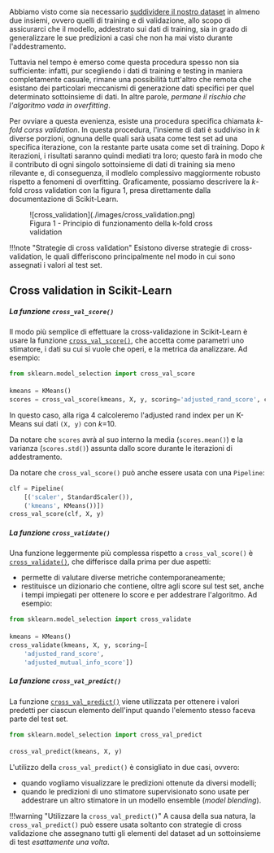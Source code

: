 Abbiamo visto come sia necessario [suddividere il nostro dataset](../../../03_ml/01_intro/03_data_prep.md#dati-di-training-test-e-validazione) in almeno due insiemi, ovvero quelli di training e di validazione, allo scopo di assicurarci che il modello, addestrato sui dati di training, sia in grado di generalizzare le sue predizioni a casi che non ha mai visto durante l'addestramento.

Tuttavia nel tempo è emerso come questa procedura spesso non sia sufficiente: infatti, pur scegliendo i dati di training e testing in maniera completamente casuale, rimane una possibilità tutt'altro che remota che esistano dei particolari meccanismi di generazione dati specifici per quel determinato sottoinsieme di dati. In altre parole, *permane il rischio che l'algoritmo vada in overfitting*.

Per ovviare a questa evenienza, esiste una procedura specifica chiamata *$k$-fold corss validation*. In questa procedura, l'insieme di dati è suddiviso in $k$ diverse porzioni, ognuna delle quali sarà usata come test set ad una specifica iterazione, con la restante parte usata come set di training. Dopo $k$ iterazioni, i risultati saranno quindi mediati tra loro; questo farà in modo che il contributo di ogni singolo sottoinsieme di dati di training sia meno rilevante e, di conseguenza, il modlelo complessivo maggiormente robusto rispetto a fenomeni di overfitting. Graficamente, possiamo descrivere la $k$-fold cross validation con la figura 1, presa direttamente dalla documentazione di Scikit-Learn.

<figure markdown>
  ![cross_validation](./images/cross_validation.png)
  <figcaption>Figura 1 - Principio di funzionamento della k-fold cross validation</figcaption>
</figure>

!!!note "Strategie di cross validation"
    Esistono diverse strategie di cross-validation, le quali differiscono principalmente nel modo in cui sono assegnati i valori al test set.

## Cross validation in Scikit-Learn

##### La funzione `cross_val_score()`

Il modo più semplice di effettuare la cross-validazione in Scikit-Learn è usare la funzione [`cross_val_score()`](https://scikit-learn.org/stable/modules/generated/sklearn.model_selection.cross_val_score.html#sklearn.model_selection.cross_val_score), che accetta come parametri uno stimatore, i dati su cui si vuole che operi, e la metrica da analizzare. Ad esempio:

```py linenums="1"
from sklearn.model_selection import cross_val_score

kmeans = KMeans()
scores = cross_val_score(kmeans, X, y, scoring='adjusted_rand_score', cv=10)
```

In questo caso, alla riga 4 calcoleremo l'adjusted rand index per un K-Means sui dati `(X, y)` con $k$=10.

Da notare che `scores` avrà al suo interno la media (`scores.mean()`) e la varianza (`scores.std()`) assunta dallo score durante le iterazioni di addestramento.

Da notare che `cross_val_score()` può anche essere usata con una `Pipeline`:

```py
clf = Pipeline(
    [('scaler', StandardScaler()),
    ('kmeans', KMeans())])
cross_val_score(clf, X, y)
```

##### La funzione `cross_validate()`

Una funzione leggermente più complessa rispetto a `cross_val_score()` è [`cross_validate()`](https://scikit-learn.org/stable/modules/generated/sklearn.model_selection.cross_validate.html), che differisce dalla prima per due aspetti:

* permette di valutare diverse metriche contemporaneamente;
* restituisce un dizionario che contiene, oltre agli score sul test set, anche i tempi impiegati per ottenere lo score e per addestrare l'algoritmo. Ad esempio:

```py linenums="1"
from sklearn.model_selection import cross_validate

kmeans = KMeans()
cross_validate(kmeans, X, y, scoring=[
    'adjusted_rand_score',
    'adjusted_mutual_info_score'])
```

##### La funzione `cross_val_predict()`

La funzione [`cross_val_predict()`](https://scikit-learn.org/stable/modules/generated/sklearn.model_selection.cross_val_predict.html#sklearn.model_selection.cross_val_predict) viene utilizzata per ottenere i valori predetti per ciascun elemento dell'input quando l'elemento stesso faceva parte del test set.

```py
from sklearn.model_selection import cross_val_predict

cross_val_predict(kmeans, X, y)
```

L'utilizzo della `cross_val_predict()` è consigliato in due casi, ovvero:

* quando vogliamo visualizzare le predizioni ottenute da diversi modelli;
* quando le predizioni di uno stimatore supervisionato sono usate per addestrare un altro stimatore in un modello ensemble (*model blending*).

!!!warning "Utilizzare la `cross_val_predict()`"
    A causa della sua natura, la `cross_val_predict()` può essere usata soltanto con strategie di cross validazione che assegnano tutti gli elementi del dataset ad un sottoinsieme di test *esattamente una volta*.
